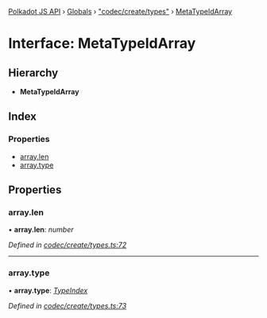[Polkadot JS API](../README.md) › [Globals](../globals.md) › ["codec/create/types"](../modules/_codec_create_types_.md) › [MetaTypeIdArray](_codec_create_types_.metatypeidarray.md)

# Interface: MetaTypeIdArray

## Hierarchy

* **MetaTypeIdArray**

## Index

### Properties

* [array.len](_codec_create_types_.metatypeidarray.md#array.len)
* [array.type](_codec_create_types_.metatypeidarray.md#array.type)

## Properties

###  array.len

• **array.len**: *number*

*Defined in [codec/create/types.ts:72](https://github.com/polkadot-js/api/blob/b8d7f4803b/packages/types/src/codec/create/types.ts#L72)*

___

###  array.type

• **array.type**: *[TypeIndex](../modules/_codec_create_types_.md#typeindex)*

*Defined in [codec/create/types.ts:73](https://github.com/polkadot-js/api/blob/b8d7f4803b/packages/types/src/codec/create/types.ts#L73)*
